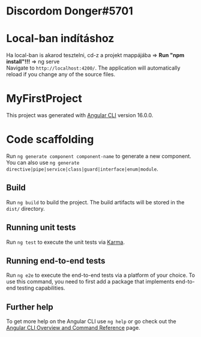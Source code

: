 # **Discordom Donger#5701**

# Local-ban indításhoz
Ha local-ban is akarod tesztelni, cd-z a projekt mappájába => **Run "npm install"!!!** => ng serve<br>
Navigate to `http://localhost:4200/`. The application will automatically reload if you change any of the source files.

# MyFirstProject

This project was generated with [Angular CLI](https://github.com/angular/angular-cli) version 16.0.0.

# Code scaffolding

Run `ng generate component component-name` to generate a new component. You can also use `ng generate directive|pipe|service|class|guard|interface|enum|module`.

## Build

Run `ng build` to build the project. The build artifacts will be stored in the `dist/` directory.

## Running unit tests

Run `ng test` to execute the unit tests via [Karma](https://karma-runner.github.io).

## Running end-to-end tests

Run `ng e2e` to execute the end-to-end tests via a platform of your choice. To use this command, you need to first add a package that implements end-to-end testing capabilities.

## Further help

To get more help on the Angular CLI use `ng help` or go check out the [Angular CLI Overview and Command Reference](https://angular.io/cli) page.
